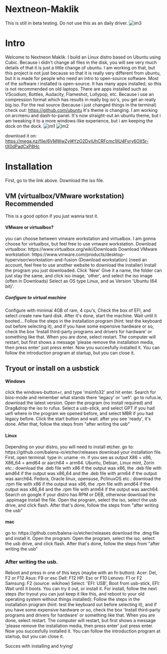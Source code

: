 # Nextneon-Maklik
This is still in beta testing. Do not use this as an daily driver.
![im3](https://lh3.googleusercontent.com/pw/AP1GczOZIFHYkkY2wIHGM6dxPQO3UL_tmJfMml_tLZzuJ4Iy3quqoLaJpDBvqpKC4-mweGozhhs-JHyshCW2Lef12O7m6pCOSbjeQLXW7NDXARti2BFt2txsnRGdnujIgLTWvA-Som_2gPtpqxmWsvYDSz_y=w500-h500-s-no?authuser=0)

<h1>Intro</h1>

Welcome to Nextneon Maklik.
I build an Linux distro based on Ubuntu using Cubic.
Because i didn't change all files in the disk, you will see very much details of that it is just a little change of ubuntu.
I am working on that, but this project is not just because so that it is really very different from ubuntu, but it is made for people who need an intro to open-source software.
Most of the software *i* installed is open-source.
It has many apps installed, so this is not recommended on old laptops.
There are apps installed such as VScodium, Bottles, Audacity, Flameshot, Lollypop, etc.
Because i use an compression format which has results in really big iso's, you get an really big iso.
For the real source (because i just changed things in the terminal) check out: https://github.com/ubuntu
It's theme is changing. I am working on arcmenu and dash-to-panel.
It's now straight-out an ubuntu theme, but i am tweaking it to a more windows-like experience, but i am keeping the dock on the dock.
![im1](https://lh3.googleusercontent.com/pw/AP1GczPRKlWq-vbU8St8J6sbwTbqqEoEWYnfAgnipkdCGUnlpHtKx1pkVbhWhtVFb5VkUV8vt1cJ97rK1TNyIrSGTUTswE6nDKmWyVajbf9vuUJJF4LFKKgAUbFZoQnHSFHKWz52kqIfzQ-ayx6Rc9GUPd7I=w1276-h797-s-no?authuser=0)
![im2](https://lh3.googleusercontent.com/pw/AP1GczP8U0eKK-A_ul24ahTZ1mrDqPmIns42VaTC7629nXq76AQkdnfuSavYJXZlIY69AGOrPrdb14JlaxkiwKO2AmV_6S0wyuMd6MaZAc0EN9DOTmxGde06qUdTTKiorMUYNkNzOTwefgKznrdnQwl9Lu59=w1279-h796-s-no?authuser=0)

download it on: https://mega.nz/file/6VMWwZyI#YzO2DyiUhCRFcmc1llU4Fyry6OX5r-tX0dPadCxP8Hc

<h1>Installation</h1>
First, go to the link above. Download the iso file.
<h2>VM (virtualbox/VMware workstation) Recommended</h2>
This is a good option if you just wanna test it. 
<h4>VMware or virtualbox?</h4>
you can choose between vmware workstation and virtualbox.
I am gonna choose for virtualbox, but feel free to use vmware workstation.
Download virtualbox: https://www.virtualbox.org/wiki/Downloads
Download VMware workstation: https://www.vmware.com/products/desktop-hypervisor/workstation-and-fusion (Download workstation) (need an account, feel free to use another website to download the installer)
Install the program you just downloaded.
Click 'New'
Give it a name, the folder can just stay the same, and click iso image, 'other', and select the iso image (often in Downloads)
Select as OS type Linux, and as Version 'Ubuntu (64 bit)'. 
<h5>Configure to virtual machine</h5>
Configure with minimal 4GB of ram, 4 cpu's, Check the box of EFI, and select create new hard disk.
After it's done, start the machine.
Wait until it booted...
Follow the steps in the installation program (hint: test the keyboard out before selecting it), and if you have some expensive hardware or so, check the box 'Install third-party programs and drivers for hardware' or something like that.
When you are done, select restart.
The computer will restart, but first shows a message 'please remove the installation media, then press enter' just press enter.
Now you succesfully installed it.
You can follow the introduction program at startup, but you can close it.

<h2>Tryout or install on a usbstick</h2>
<h4>Windows</h4>
click the windows-button+r, and type 'msinfo32' and hit enter.
Search for bios-mode and remember what stands there 'legacy' or 'uefi'.
go to rufus.ie, download the latest version.
Open the program (no install required) and Drag&drop the iso to rufus.
Select a usb-stick, and select GPT if you had uefi where in the program we opened before, and select MBR if you had legacy before.
Click the start button and wait. after you see 'ready', it's done.
After that, follow the steps from "after writing the usb"
<h4>Linux</h4>
Depending on your distro, you will need to install etcher.
go to: https://github.com/balena-io/etcher/releases
download your installation file. 
First, open terminal. type in: uname -m.
if you see as output X86 = x86, X86_64 = amd64 or aarch64 = arm64.
Ubuntu, Debian, Linux mint, Zorin etc.: download the .deb file with x86 if the output was x86, the .deb file with amd64 if the output was x86_64 and the .deb file with arm64 if the output was aarch64.
Fedora, Oracle linux, opensuse, PclinuxOS etc.: download the .rpm file with x86 if the output was x86, the .rpm file with amd64 if the output was x86_64 and the .rpm file with arm64 if the output was aarch64.
Search on google if your distro has RPM or DEB, otherwise download the .appimage
Install the file.
Open the program, select the iso, select the usb drive, and click flash.
After that's done, follow the steps from "after writing the usb"
<h4>mac</h4>
go to: https://github.com/balena-io/etcher/releases
download the .dmg file and install it.
Open the program.
Open the program, select the iso, select the usb drive, and click flash.
After that's done, follow the steps from "after writing the usb"
<h3>After writing the usb.</h3>
Reboot and press in one of this keys (maybe with an fn button):
Acer: Del, F2 or F12
Asus: F9 or esc
Dell: F12
HP: Esc or F10
Lenovo: F1 or F2
Samsung: F2
(source: wikihow)
Select: 'EFI: USB', Boot from usb-stick, EFI: <name of the usb stick here>
Wait until it boots.
You can try it out, or install it. For install, follow the next steps (for tryout you can just keep it like this, and reboot to your old operating system without things installed):
Follow the steps in the installation program (hint: test the keyboard out before selecting it), and if you have some expensive hardware or so, check the box 'Install third-party programs and drivers for hardware' or something like that.
When you are done, select restart.
The computer will restart, but first shows a message 'please remove the installation media, then press enter' just press enter.
Now you succesfully installed it.
You can follow the introduction program at startup, but you can close it.



Succes with installing and trying!
